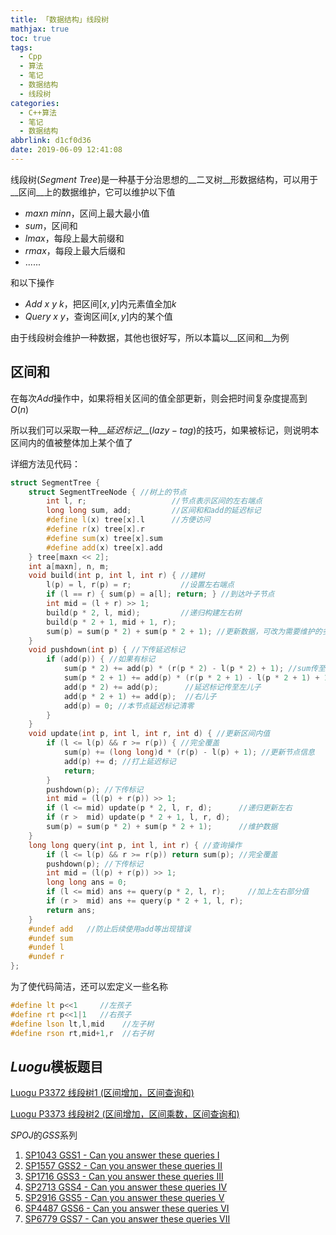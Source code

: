 ```yaml
---
title: 「数据结构」线段树
mathjax: true
toc: true
tags:
  - Cpp
  - 算法
  - 笔记
  - 数据结构
  - 线段树
categories:
  - C++算法
  - 笔记
  - 数据结构
abbrlink: d1cf0d36
date: 2019-06-09 12:41:08
---
```


线段树($Segment\ Tree$)是一种基于分治思想的__二叉树__形数据结构，可以用于__区间__上的数据维护，它可以维护以下值

<!--more-->

- $maxn\ minn$，区间上最大最小值
- $sum$，区间和
- $lmax$，每段上最大前缀和
- $rmax$，每段上最大后缀和
- $......$

和以下操作

- $Add\ x\ y\ k$，把区间$[x,y]$内元素值全加$k$
- $Query\ x\ y$，查询区间$[x,y]$内的某个值

由于线段树会维护一种数据，其他也很好写，所以本篇以__区间和__为例

## 区间和

在每次$Add$操作中，如果将相关区间的值全部更新，则会把时间复杂度提高到$O(n)$

所以我们可以采取一种__*延迟标记*__($lazy-tag$)的技巧，如果被标记，则说明本区间内的值被整体加上某个值了

详细方法见代码：

```cpp
struct SegmentTree {
    struct SegmentTreeNode { //树上的节点
        int l, r;                   //节点表示区间的左右端点
        long long sum, add;         //区间和和add的延迟标记
        #define l(x) tree[x].l      //方便访问
        #define r(x) tree[x].r
        #define sum(x) tree[x].sum
        #define add(x) tree[x].add
    } tree[maxn << 2];
    int a[maxn], n, m;
    void build(int p, int l, int r) { //建树
        l(p) = l, r(p) = r;           //设置左右端点
        if (l == r) { sum(p) = a[l]; return; } //到达叶子节点
        int mid = (l + r) >> 1;
        build(p * 2, l, mid);         //递归构建左右树
        build(p * 2 + 1, mid + 1, r);
        sum(p) = sum(p * 2) + sum(p * 2 + 1); //更新数据，可改为需要维护的多个值的维护方法
    }
    void pushdown(int p) { //下传延迟标记
        if (add(p)) { //如果有标记
            sum(p * 2) += add(p) * (r(p * 2) - l(p * 2) + 1); //sum传至左儿子
            sum(p * 2 + 1) += add(p) * (r(p * 2 + 1) - l(p * 2 + 1) + 1); //右儿子
            add(p * 2) += add(p);      //延迟标记传至左儿子
            add(p * 2 + 1) += add(p);  //右儿子
            add(p) = 0; //本节点延迟标记清零
        }
    }
    void update(int p, int l, int r, int d) { //更新区间内值
        if (l <= l(p) && r >= r(p)) { //完全覆盖
            sum(p) += (long long)d * (r(p) - l(p) + 1); //更新节点信息
            add(p) += d; //打上延迟标记
            return;
        }
        pushdown(p); //下传标记
        int mid = (l(p) + r(p)) >> 1;
        if (l <= mid) update(p * 2, l, r, d);      //递归更新左右
        if (r >  mid) update(p * 2 + 1, l, r, d);
        sum(p) = sum(p * 2) + sum(p * 2 + 1);      //维护数据
    }
    long long query(int p, int l, int r) { //查询操作
        if (l <= l(p) && r >= r(p)) return sum(p); //完全覆盖
        pushdown(p); //下传标记
        int mid = (l(p) + r(p)) >> 1;
        long long ans = 0;
        if (l <= mid) ans += query(p * 2, l, r);     //加上左右部分值
        if (r >  mid) ans += query(p * 2 + 1, l, r);
        return ans;
    }
    #undef add   //防止后续使用add等出现错误
    #undef sum
    #undef l
    #undef r
};
```

为了使代码简洁，还可以宏定义一些名称

```cpp
#define lt p<<1     //左孩子
#define rt p<<1|1   //右孩子
#define lson lt,l,mid    //左子树
#define rson rt,mid+1,r  //右子树
```

## $Luogu$模板题目

[Luogu P3372 线段树1 (区间增加，区间查询和)](https://www.luogu.org/problemnew/show/P3372)

[Luogu P3373 线段树2 (区间增加，区间乘数，区间查询和)](https://www.luogu.org/problemnew/show/P3373)

$SPOJ$的$GSS$系列

1. [SP1043 GSS1 - Can you answer these queries I](https://www.luogu.org/problemnew/show/SP1043)
2. [SP1557 GSS2 - Can you answer these queries II](https://www.luogu.org/problemnew/show/SP1557)
3. [SP1716 GSS3 - Can you answer these queries III](https://www.luogu.org/problemnew/show/SP1716)
4. [SP2713 GSS4 - Can you answer these queries IV](https://www.luogu.org/problemnew/show/SP2713)
5. [SP2916 GSS5 - Can you answer these queries V](https://www.luogu.org/problemnew/show/SP2916)
6. [SP4487 GSS6 - Can you answer these queries VI](https://www.luogu.org/problemnew/show/SP4487)
7. [SP6779 GSS7 - Can you answer these queries VII](https://www.luogu.org/problemnew/show/SP6779)

